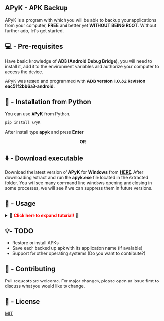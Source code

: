 ## APyK - APK Backup

APyK is a program with which you will be able to backup your applications from your computer, **FREE** and better yet **WITHOUT BEING ROOT**. Without further ado, let's get started.

## 💻 - Pre-requisites

Have basic knowledge of **ADB (Android Debug Bridge)**, you will need to install it, add it to the environment variables and authorize your computer to access the device.

APyK was tested and programmed with **ADB version 1.0.32 Revision eac51f2bb6a8-android**.



## 🐍 - Installation from Python

You can use **APyK** from Python.

```bash
pip install APyK
```

After install type **apyk** and press **Enter**

<p align="center"><b>OR</b></p>

## ⬇️ - Download executable

Download the latest version of **APyK** for **Windows** from [**HERE**](https://github.com/Jalkhov/apyk/releases/download/v0.0.1/APyK.x32.Bits.rar). After downloading extract and run the **apyk.exe** file located in the extracted folder. You will see many command line windows opening and closing in some processes, we will see if we can suppress them in future versions.

## 📘 - Usage

<details>
  <summary>🔽 <span style="color:red"><b>Click here to expand tutorial!</b></span> 🔽</summary>

##### 👀 Remember

* Have ADB added to the system environment variables.
* Have granted permissions to the computer to access the device.
* Have the device in debug mode.
* And (of course), have the device connected to the computer via USB.

##### 🔎 App name lookup

![1.Name_Lookup](https://i.imgur.com/E15SW4e.png)

This warning is due to the fact that when listing the applications installed on your device they will look approximately as follows:

```text
org.telegram.messenger
com.whatsapp
com.facebook.lite
```

Each app in the playstore has a **unique ID**, and these are the ones that will be displayed in the list of apps, as you can see there are some that can be easily identified, however there are others whose IDs have nothing to do with the original name and for some people it is difficult to know which app corresponds, such as **Tik Tok**:

```text
com.zhiliaoapp.musically
```

Anyway, returning to the main point, if we decide to activate the option in question, APyK will look for the real name of the app based on the ID of this, and it will go from looking like we showed it before to look like this:

```text
org.telegram.messenger | Telegram
com.whatsapp | WhatsApp Messenger
com.facebook.lite | Facebook Lite
com.zhiliaoapp.musically | Tik Tok
```

Please note that this option requires an internet connection, and depending on the speed of the internet connection the list of applications will be loaded.

**NOTE**: As it says in the warning, apps that do not belong to the Play Store will not be affected, since as I mentioned before, the search is done based on the ID with which the app is registered.

At once I say that this option is courtesy of the library [**google-play-scraper**](https://github.com/JoMingyu/google-play-scraper), credits to its creator.

##### 🖥️ Main Screen

Once you have made a decision regarding the above option, if you have the above **[HERE](#-remember)**, the program will automatically start searching for the installed applications, and if everything went well, it will display the respective list.

![2.Main_Screen](https://i.imgur.com/vkgHYCo.png)

On the main screen we have (for now):

* ID of the detected device
* Field to filter the listed applications
* List of applications
* And some very obvious buttons

A very intuitive interface, isn't it? Simple just select with a click the applications you want to back up, you can also use the filter bar to find more quickly those applications of which you have a notion of the name that has its package ID. Like the example you will see below:

![3.Filter](https://i.imgur.com/BqZ9v16.png)

When you select the applications the interface will change, and a new list will appear with the applications you have selected and the button to proceed with the backup.

![4.Selected_Packages](https://i.imgur.com/l4Y8W0y.png)

Once you are satisfied with your selection, press the **Backup** button. You will instantly be prompted to browse and select the destination directory for the apks to be backed up. Note that if you cancel the directory selection, the backup process will also be cancelled. Once you have selected the destination directory the backup process will start, and at the end you will see the following screen:

![6.Results](https://i.imgur.com/8m1hNFg.png)

(For now) the resulting file names will be the package IDs of each application, so our final directory would look like this:

![7.Folder.PNG](https://i.imgur.com/Jla0xbD.png)

</details>

## 💡- TODO

* Restore or install APKs
* Save each backed up apk with its application name (if available)
* Support for other operating systems (Do you want to contribute?)



## 💪 - Contributing

Pull requests are welcome. For major changes, please open an issue first to discuss what you would like to change.



## 📝 - License
[MIT](https://choosealicense.com/licenses/mit/)